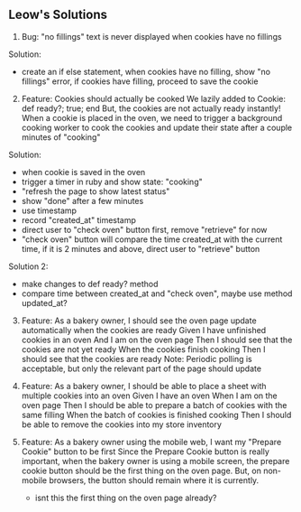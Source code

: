 Leow's Solutions
-----------------------

1. Bug: "no fillings" text is never displayed when cookies have no fillings

Solution:
- create an if else statement, when cookies have no filling, show "no fillings" error, if cookies have filling, proceed to save the cookie

2. Feature: Cookies should actually be cooked
   We lazily added to Cookie: def ready?; true; end
   But, the cookies are not actually ready instantly! When a cookie is placed in the oven, we need to trigger a background cooking worker to cook the cookies and update their state after a couple minutes of "cooking"

Solution:
- when cookie is saved in the oven
- trigger a timer in ruby and show state: "cooking"
- "refresh the page to show latest status"
- show "done" after a few minutes
- use timestamp
- record "created_at" timestamp
- direct user to "check oven" button first, remove "retrieve" for now
- "check oven" button will compare the time created_at with the current time, if it is 2 minutes and above, direct user to "retrieve" button

Solution 2:
- make changes to def ready? method
- compare time between created_at and "check oven", maybe use method updated_at?


3. Feature: As a bakery owner, I should see the oven page update automatically when the cookies are ready
   Given I have unfinished cookies in an oven
   And I am on the oven page
   Then I should see that the cookies are not yet ready
   When the cookies finish cooking
   Then I should see that the cookies are ready
   Note: Periodic polling is acceptable, but only the relevant part of the page should update

4. Feature: As a bakery owner, I should be able to place a sheet with multiple cookies into an oven
   Given I have an oven
   When I am on the oven page
   Then I should be able to prepare a batch of cookies with the same filling
   When the batch of cookies is finished cooking
   Then I should be able to remove the cookies into my store inventory

5. Feature: As a bakery owner using the mobile web, I want my "Prepare Cookie" button to be first
   Since the Prepare Cookie button is really important, when the bakery owner is using a mobile screen, the prepare cookie button should be the first thing on the oven page. But, on non-mobile browsers, the button should remain where it is currently.
   - isnt this the first thing on the oven page already?